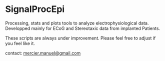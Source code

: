 SignalProcEpi
=============

Processing, stats and plots tools to analyze electrophysiological data.
Developped mainly for ECoG and Stereotaxic data from implanted Patients.

These scripts are always under improvement.
Please feel free to adjust if you feel like it.

contact: mercier.manuel@gmail.com